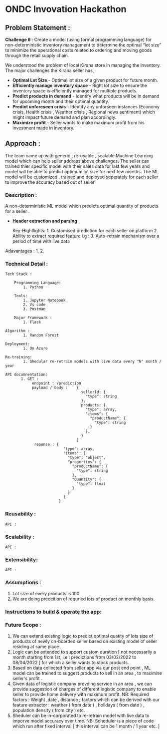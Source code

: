 # ONDC Invovation Hackathon  

## Problem Statement :
__Challenge 6__ : Create a model (using formal programming language) for non-deterministic inventory
    management to determine the optimal “lot size” to minimize the operational costs related to
    ordering and moving goods through the retail supply chain.
    
We understood the problem of local Kirana store in managing the inventory. The major challenges the Kirana seller has,
    
- __Optimal Lot Size__ - Optimal lot size of a given product for future month.
- __Efficiently manage inventory space__ - Right lot size to ensure the inventory space is efficiently managed for multiple products.
- __Predict products in demand__ - Identify what products will be in demand for upcoming month and their optimal quantity.
- __Predict unforeseen crisis__ - Identify any unforseen instances (Economy crisis, Health crisis , Weather crisis , Regional news sentiment) which might impact future demand and plan accordingly.
- __Maximize profit__ - Seller wants to make maximum profit from his investment made in inventory.    

## Approach :

The team came up with generic , re-usable , scalable Machine Learning model which can help seller address above challenges. 
The seller can trained thier specific model with their sales data for last few years and model will be able to predict optimum lot size for next few months. 
The ML model will be customized , trained and deployed seperately for each seller to improve the accuracy based out of seller 
    
### Description :

A non-deterministic ML model which predicts optimal quantity of products for a seller . 
- __Header extraction and parsing__
 
    Key-Hightlights:
      1. Customised prediction for each seller on platform 
      2. Ability to extract required feature i.g : 
      3. Auto-retrain mechanism  over a period of time with live data
      
Adavantages : 
      1. 
      2.
    
### Technical Detail : 

    Tech Stack :
    
        Programming Language: 
            1. Python
            
        Tools:
            1. Jupyter Notebook
            2. Vs code
            3. Postman
            
        Major Framework :
            1. Flask
            
    Algorithm :
            1. Random Forest 
            
    Deployment:
            1. On Azure
            
    Re-training:
            1. Shedular re-retrain models with live data every "N" month / year 
            
    API documnentation:
           1. GET : 
                endpoint : /prediction
                payload / body :    {
                                      sellerId: {
                                        "type": string
                                      },
                                      products: {
                                        "type": array,
                                        "items": {
                                          "productName": {
                                            "type": string
                                          }
                                        },
                                      }
                                    }
                 reponse : {
                              "type": array,
                              "items": {
                                "type": "object",
                                "properties": {
                                  "productName": {
                                    "type": string
                                  },
                                  "Quantity": {
                                    "type": float
                                  }
                                }
                              }
                            }
           
    
   
### Reusability : 
    API :
    
### Scalability : 
    API :
    
### Extensibility: 
    API :
    
### Assumptions :
  1. Lot size of every products is 100 
  2. We are doing predcition of requried lots of product on monthly basis.


### Instructions to build & operate the app: 

       
### Future Scope : 

1. We can extend existing logic to predict optimal quatity of lots size of products of newly on-boarded seller based on existing model of seller residing at same place .
2. Logic can be extended to support custom duration [ not necessarily a month starting from 1st, i.e : predictions from 03/02/2022 to 08/04/2022 ] for which a seller wants to stock products.
3. Based on data collected from seller app via our post end point , ML model can be trained to suggest products to sell in an area , to maximise seller's profit .
4. Given data of logistic company provding service in an area , we can provide suggestion of charges of different logistic company to enable seller to provide home delivery with maximum profit.
            NB: Required factors : Weight ,date , distance ; factors which can be derived with our feature extractor : weather ( from date ) , holidays ( from date ) , population density ( from city ) etc.
5. Sheduler can be in-corporated to re-retrain model with live data to imporve model accuracy over time.
           NB: Scheduler is a piece of code which run after fixed interval [ this interval can be 1 month / 1 year etc. ] 
    



